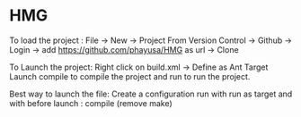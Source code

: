# HMG

To load the project : 
File -> New -> Project From Version Control -> Github -> Login -> add https://github.com/phayusa/HMG as url -> Clone

To Launch the project:
Right click on build.xml -> Define as Ant Target
Launch compile to compile the project and run to run the project. 
  
Best way to launch the file:
Create a configuration run with 
    run as target
and with before launch :
    compile 
    (remove make)